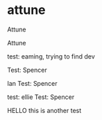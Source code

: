 # attune

Attune

Attune

test: eaming, trying to find dev

Test: Spencer

Ian
Test: Spencer

test: ellie
Test: Spencer

HELLO this is another test
